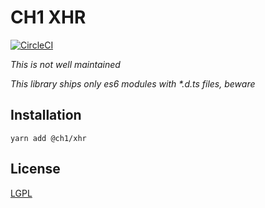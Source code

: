 # CH1 XHR

[![CircleCI](https://circleci.com/gh/bennett000/ch1-xhr.svg?style=svg)](https://circleci.com/gh/bennett000/ch1-xhr)

_This is not well maintained_

_This library ships only es6 modules with \*.d.ts files, beware_

## Installation

`yarn add @ch1/xhr`

## License

[LGPL](./LICENSE 'Lesser GNU Public License')
